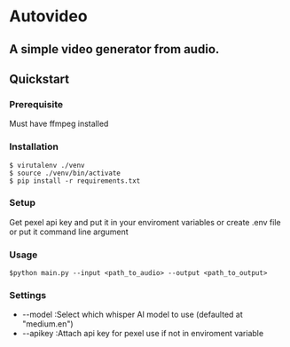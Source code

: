 # Autovideo

## A simple video generator from audio.

## Quickstart

### Prerequisite
Must have ffmpeg installed

### Installation

```
$ virutalenv ./venv
$ source ./venv/bin/activate
$ pip install -r requirements.txt
```

### Setup

Get pexel api key and put it in your enviroment variables or create .env file or put it command line argument


### Usage

```
$python main.py --input <path_to_audio> --output <path_to_output>
```

### Settings
* --model  :Select which whisper AI model to use (defaulted at "medium.en")
* --apikey :Attach api key for pexel use if not in enviroment variable
